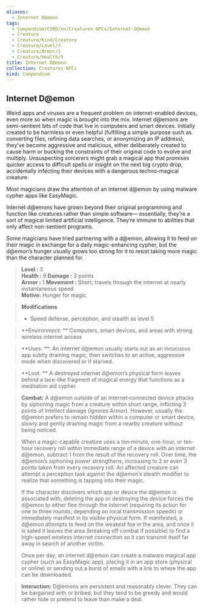 ```yaml
---
aliases:
  - Internet D@emon
tags:
  - Compendium/CSRD/en/Creatures-NPCs/Internet-D@emon
  - Creature
  - Creature/Kind/Creature
  - Creature/Level/3
  - Creature/Armor/1
  - Creature/Health/9
title: Internet D@emon
collection: Creatures-NPCs
kind: Compendium
---
```

## Internet D@emon 
Weird apps and viruses are a frequent problem on internet-enabled devices, even more so when magic is brought into the mix. Internet d@emons are semi-sentient bits of code that live in computers and smart devices. Initially created to be harmless or even helpful (fulfilling a simple purpose such as converting files, refining data searches, or anonymizing an IP address), they’ve become aggressive and malicious, either deliberately created to cause harm or bucking the constraints of their original code to evolve and multiply. Unsuspecting sorcerers might grab a magical app that promises quicker access to difficult spells or insight on the next big crypto drop, accidentally infecting their devices with a dangerous techno-magical creature. 

Most magicians draw the attention of an internet d@emon by using malware cypher apps like EasyMagic. 

Internet d@emons have grown beyond their original programming and function like creatures rather than simple software— essentially, they’re a sort of magical limited artificial intelligence. They’re immune to abilities that only affect non-sentient programs. 

Some magicians have tried partnering with a d@emon, allowing it to feed on their magic in exchange for a daily magic-enhancing cypher, but the d@emon’s hunger usually grows too strong for it to resist taking more magic than the character planned for.
 
> **Level :** 3  
> **Health :** 9 
> **Damage :** 3 points  
> **Armor :** 1
> **Movement :** Short; travels through the internet at nearly instantaneous speed  
> **Motive:** Hunger for magic 

> **Modifications**  
>- Speed defense, perception, and stealth as level 5 

  
> **Environment: ** Computers, smart devices, and areas with strong wireless internet access
 
> **Uses: **: An internet d@emon usually starts out as an innocuous app subtly draining magic, then switches to an active, aggressive mode when discovered or if starved. 

> **Loot: ** A destroyed internet d@emon’s physical form leaves behind a lace-like fragment of magical energy that functions as a meditation aid cypher.


> **Combat:** 
>A d@emon outside of an internet‑connected device attacks by siphoning magic from a creature within short range, inflicting 3 points of Intellect damage (ignores Armor). However, usually the d@emon prefers to remain hidden within a computer or smart device, slowly and gently draining magic from a nearby creature without being noticed. 
>
>When a magic-capable creature uses a ten‑minute, one-hour, or ten-hour recovery roll within immediate range of a device with an internet d@emon, subtract 1 from the result of the recovery roll. Over time, the d@emon’s siphoning power strengthens, increasing to 2 or even 3 points taken from every recovery roll. An affected creature can attempt a perception task against the d@emon’s stealth modifier to realize that something is tapping into their magic. 
>
>If the character discovers which app or device the d@emon is associated with, deleting the app or destroying the device forces the d@emon to either flee through the internet (requiring its action for one to three rounds, depending on local transmission speeds) or immediately manifest in its visible physical form. If manifested, a d@emon attempts to feed on the weakest foe in the area, and once it is sated it leaves the area (breaking off combat if possible) to find a high-speed wireless internet connection so it can transmit itself far away in search of another victim.
>
>Once per day, an internet d@emon can create a malware magical app cypher (such as EasyMagic.app), placing it in an app store (physical or online) or sending out a burst of emails with a link to where the app can be downloaded. 


> **Interaction:** 
>  D@emons are persistent and reasonably clever. They can be bargained with or bribed, but they tend to be greedy and would rather hide or pretend to leave than make a deal. 

